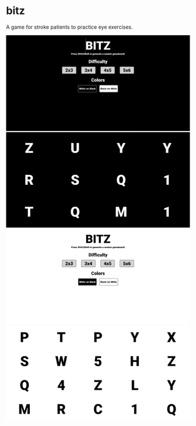 # bitz

A game for stroke patients to practice eye exercises.

![](screenshot1.jpg)
![](screenshot2.jpg)
![](screenshot3.jpg)
![](screenshot4.jpg)

